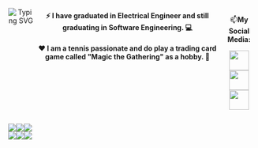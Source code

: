 <div align="center" style="display: flex;">
 
![Typing SVG](https://readme-typing-svg.demolab.com?font=Fira+Code&pause=1000&color=24F740&width=435&lines=Guilherme+Diniz+%7C+Software+Engineer)
    <div>
    <h4>⚡ I have graduated in Electrical Engineer and still graduating in Software Engineering. 💻 </h4>
    <h4>❤️ I am a tennis passionate and do play a trading card game called "Magic the Gathering" as a hobby. 🎾</h4>
  </div>
 <br>
 <br>
  <dl>
    <p>📫<strong>My Social Media:</strong></p>
    <div">
    <a href="https://stackoverflow.com/users/20767786/guilherme-diniz" target="blank">
      <img src="https://www.vectorlogo.zone/logos/stackoverflow/stackoverflow-tile.svg" style="width:40px; height:40px;" />
    </a>
    <a href="https://www.linkedin.com/in/guilhermefdiniz/" target="blank">
      <img src="https://cdn.icon-icons.com/icons2/3041/PNG/512/linkedin_logo_icon_189225.png" style="width:40px; height:40px;" />
    </a>
    <a href="https://www.instagram.com/guilherme.f.diniz/" target="blank">
      <img src="https://www.itabirito.mg.leg.br/imagens/insta.png/image" style="width:40px; height:40px;" />
    </a>
    </div>
  </dl>
  </div>
                                                                                                         
![](https://img.shields.io/badge/HTML5-E34F26?style=for-the-badge&logo=html5&logoColor=white)![](https://img.shields.io/badge/CSS3-1572B6?style=for-the-badge&logo=css3&logoColor=white)![](https://img.shields.io/badge/JavaScript-323330?style=for-the-badge&logo=javascript&logoColor=F7DF1E)
<br>
![](https://img.shields.io/badge/React-20232A?style=for-the-badge&logo=react&logoColor=61DAFB)![](https://img.shields.io/badge/Node.js-43853D?style=for-the-badge&logo=node.js&logoColor=white)![](https://img.shields.io/badge/TypeScript-007ACC?style=for-the-badge&logo=typescript&logoColor=white)                                                                                                       

